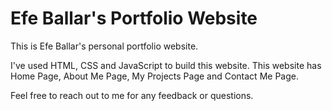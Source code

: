 # Efe Ballar's Portfolio Website

This is Efe Ballar's personal portfolio website.


I've used HTML, CSS and JavaScript to build this website.
This website has Home Page, About Me Page, 
My Projects Page and Contact Me Page.


Feel free to reach out to me for any feedback or questions.
